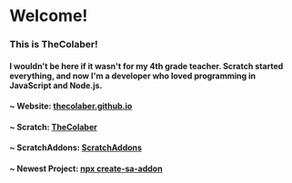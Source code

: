 # Welcome!
### This is TheColaber!

#### I wouldn't be here if it wasn't for my 4th grade teacher. Scratch started everything, and now I'm a developer who loved programming in JavaScript and Node.js.

#### ~ Website: [thecolaber.github.io](https://thecolaber.github.io)  
#### ~ Scratch: [TheColaber](https://scratch.mit.edu/users/TheColaber)  
#### ~ ScratchAddons: [ScratchAddons](https://scratchaddons.com)  
#### ~ Newest Project: [npx create-sa-addon](https://github.com/TheColaber/create-sa-addon)  
